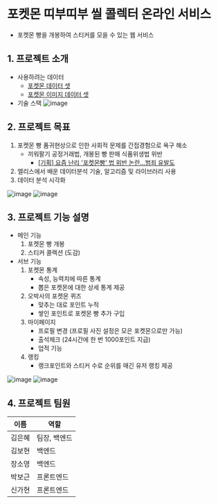 # 포켓몬 띠부띠부 씰 콜렉터 온라인 서비스
- 포켓몬 빵을 개봉하여 스티커를 모을 수 있는 웹 서비스

## 1. 프로젝트 소개
  - 사용하려는 데이터
    - [포켓몬 데이터 셋](https://www.kaggle.com/datasets/mariotormo/complete-pokemon-dataset-updated-090420)  
    - [포켓몬 이미지 데이터 셋](https://www.kaggle.com/datasets/kvpratama/pokemon-images-dataset)  
  - 기술 스택
  ![image](https://user-images.githubusercontent.com/59808674/167365484-88fffc37-fb63-4d53-b059-6214ed251032.png)

## 2. 프로젝트 목표

1. 포켓몬 빵 품귀현상으로 인한 사회적 문제를 간접경험으로 욕구 해소
    - 끼워팔기 공정거래법, 개봉된 빵 판매 식품위생법 위반
        - [[기획] 요즘 난리 '포켓몬빵' 법 위반 논란…범죄 유발도](https://www.ajunews.com/view/20220325101257111)
2. 엘리스에서 배운 데이터분석 기술, 알고리즘 및 라이브러리 사용
3. 데이터 분석 시각화

![image](https://user-images.githubusercontent.com/59808674/167366005-18745c26-6675-4d2d-bc03-b0b1767ceea7.png)
![image](https://user-images.githubusercontent.com/59808674/167366037-9d0b19b0-d5d1-4b47-a214-ea13a4e2f0e4.png)


## 3. 프로젝트 기능 설명

- 메인 기능   
    1. 포켓몬 빵 개봉    
    2. 스티커 콜렉션 (도감)   
- 서브 기능
   1. 포켓몬 통계
       - 속성, 능력치에 따른 통계
       - 뽑은 포켓몬에 대한 상세 통계 제공
   2. 오박사의 포켓몬 퀴즈
       - 맞추는 대로 포인트 누적
       - 쌓인 포인트로 포켓몬 빵 추가 구입
   3. 마이페이지
       - 프로필 변경 (프로필 사진 설정은 모은 포켓몬으로만 가능)
       - 출석체크 (24시간에 한 번 1000포인트 지급)
       - 업적 기능
   4. 랭킹
       - 랭크포인트와 스티커 수로 순위를 매긴 유저 랭킹 제공

![image](https://user-images.githubusercontent.com/59808674/167366167-814a029e-8c8d-41c6-a883-fff60a2e521a.png)
![image](https://user-images.githubusercontent.com/59808674/167366195-1561142b-c45c-47ce-ada4-41b6112904d0.png)

## 4. 프로젝트 팀원
|  이름  |    역할    |
| ------ | ---------- |
| 김은혜 | 팀장, 백엔드 |
| 김보현 |   백엔드   |
| 장소영 |   백엔드   |
| 박보근 | 프론트엔드 |
| 신가현 | 프론트엔드 |
